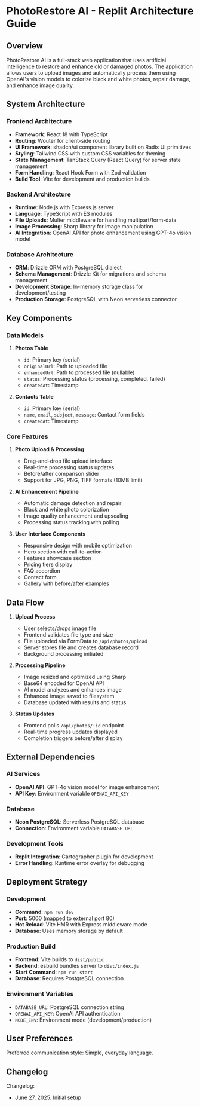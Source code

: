 # PhotoRestore AI - Replit Architecture Guide

## Overview

PhotoRestore AI is a full-stack web application that uses artificial intelligence to restore and enhance old or damaged photos. The application allows users to upload images and automatically process them using OpenAI's vision models to colorize black and white photos, repair damage, and enhance image quality.

## System Architecture

### Frontend Architecture
- **Framework**: React 18 with TypeScript
- **Routing**: Wouter for client-side routing
- **UI Framework**: shadcn/ui component library built on Radix UI primitives
- **Styling**: Tailwind CSS with custom CSS variables for theming
- **State Management**: TanStack Query (React Query) for server state management
- **Form Handling**: React Hook Form with Zod validation
- **Build Tool**: Vite for development and production builds

### Backend Architecture
- **Runtime**: Node.js with Express.js server
- **Language**: TypeScript with ES modules
- **File Uploads**: Multer middleware for handling multipart/form-data
- **Image Processing**: Sharp library for image manipulation
- **AI Integration**: OpenAI API for photo enhancement using GPT-4o vision model

### Database Architecture
- **ORM**: Drizzle ORM with PostgreSQL dialect
- **Schema Management**: Drizzle Kit for migrations and schema management
- **Development Storage**: In-memory storage class for development/testing
- **Production Storage**: PostgreSQL with Neon serverless connector

## Key Components

### Data Models
1. **Photos Table**
   - `id`: Primary key (serial)
   - `originalUrl`: Path to uploaded file
   - `enhancedUrl`: Path to processed file (nullable)
   - `status`: Processing status (processing, completed, failed)
   - `createdAt`: Timestamp

2. **Contacts Table**
   - `id`: Primary key (serial)
   - `name`, `email`, `subject`, `message`: Contact form fields
   - `createdAt`: Timestamp

### Core Features
1. **Photo Upload & Processing**
   - Drag-and-drop file upload interface
   - Real-time processing status updates
   - Before/after comparison slider
   - Support for JPG, PNG, TIFF formats (10MB limit)

2. **AI Enhancement Pipeline**
   - Automatic damage detection and repair
   - Black and white photo colorization
   - Image quality enhancement and upscaling
   - Processing status tracking with polling

3. **User Interface Components**
   - Responsive design with mobile optimization
   - Hero section with call-to-action
   - Features showcase section
   - Pricing tiers display
   - FAQ accordion
   - Contact form
   - Gallery with before/after examples

## Data Flow

1. **Upload Process**
   - User selects/drops image file
   - Frontend validates file type and size
   - File uploaded via FormData to `/api/photos/upload`
   - Server stores file and creates database record
   - Background processing initiated

2. **Processing Pipeline**
   - Image resized and optimized using Sharp
   - Base64 encoded for OpenAI API
   - AI model analyzes and enhances image
   - Enhanced image saved to filesystem
   - Database updated with results and status

3. **Status Updates**
   - Frontend polls `/api/photos/:id` endpoint
   - Real-time progress updates displayed
   - Completion triggers before/after display

## External Dependencies

### AI Services
- **OpenAI API**: GPT-4o vision model for image enhancement
- **API Key**: Environment variable `OPENAI_API_KEY`

### Database
- **Neon PostgreSQL**: Serverless PostgreSQL database
- **Connection**: Environment variable `DATABASE_URL`

### Development Tools
- **Replit Integration**: Cartographer plugin for development
- **Error Handling**: Runtime error overlay for debugging

## Deployment Strategy

### Development
- **Command**: `npm run dev`
- **Port**: 5000 (mapped to external port 80)
- **Hot Reload**: Vite HMR with Express middleware mode
- **Database**: Uses memory storage by default

### Production Build
- **Frontend**: Vite builds to `dist/public`
- **Backend**: esbuild bundles server to `dist/index.js`
- **Start Command**: `npm run start`
- **Database**: Requires PostgreSQL connection

### Environment Variables
- `DATABASE_URL`: PostgreSQL connection string
- `OPENAI_API_KEY`: OpenAI API authentication
- `NODE_ENV`: Environment mode (development/production)

## User Preferences

Preferred communication style: Simple, everyday language.

## Changelog

Changelog:
- June 27, 2025. Initial setup